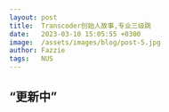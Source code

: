 ```yaml
---
layout: post
title:  Transcoder创始人故事,专业三级跳
date:   2023-03-10 15:05:55 +0300
image:  /assets/images/blog/post-5.jpg
author: Fazzie
tags:   NUS
---
```


“更新中”
---